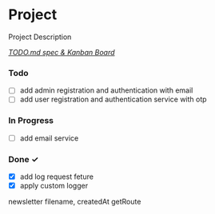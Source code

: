 # Project

Project Description

<em>[TODO.md spec & Kanban Board](https://bit.ly/3fCwKfM)</em>

### Todo

-   [ ] add admin registration and authentication with email
-   [ ] add user registration and authentication service with otp

### In Progress

-   [ ] add email service

### Done ✓

-   [x] add log request feture
-   [x] apply custom logger

newsletter filename, createdAt
getRoute
